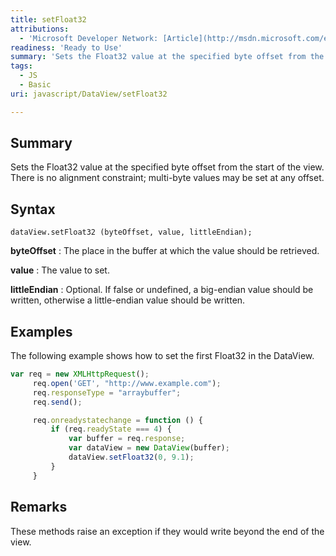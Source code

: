 ```yaml
---
title: setFloat32
attributions:
  - 'Microsoft Developer Network: [Article](http://msdn.microsoft.com/en-us/library/ie/br212479(v=vs.94).aspx)'
readiness: 'Ready to Use'
summary: 'Sets the Float32 value at the specified byte offset from the start of the view. There is no alignment constraint; multi-byte values may be set at any offset.'
tags:
  - JS
  - Basic
uri: javascript/DataView/setFloat32

---
```

## Summary

Sets the Float32 value at the specified byte offset from the start of the view. There is no alignment constraint; multi-byte values may be set at any offset.

## Syntax

    dataView.setFloat32 (byteOffset, value, littleEndian);

**byteOffset**
:   The place in the buffer at which the value should be retrieved.

**value**
:   The value to set.

**littleEndian**
:   Optional. If false or undefined, a big-endian value should be written, otherwise a little-endian value should be written.

## Examples

The following example shows how to set the first Float32 in the DataView.

``` js
var req = new XMLHttpRequest();
     req.open('GET', "http://www.example.com");
     req.responseType = "arraybuffer";
     req.send();

     req.onreadystatechange = function () {
         if (req.readyState === 4) {
             var buffer = req.response;
             var dataView = new DataView(buffer);
             dataView.setFloat32(0, 9.1);
         }
     }
```

## Remarks

These methods raise an exception if they would write beyond the end of the view.

